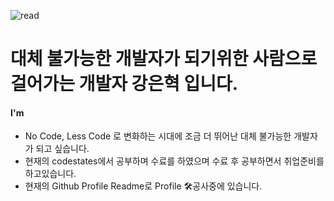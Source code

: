 
![read](https://user-images.githubusercontent.com/65886697/103798187-b4915900-508c-11eb-982c-deb9651fb95b.png)

# 대체 불가능한 개발자가 되기위한 사람으로 걸어가는 개발자 강은혁 입니다.

#### I'm

- No Code, Less Code 로 변화하는 시대에 조금 더 뛰어난 대체 불가능한 개발자가 되고 싶습니다.  
- 현재의 codestates에서 공부하며 수료를 하였으며 수료 후 공부하면서 취업준비를 하고있습니다.
- 현재의 Github Profile Readme로 Profile 🛠공사중에 있습니다.

<!--
**hyukeun/hyukeun** is a ✨ _special_ ✨ repository because its `README.md` (this file) appears on your GitHub profile.

Here are some ideas to get you started:

- 🔭 I’m currently working on ...
- 🌱 I’m currently learning ...
- 👯 I’m looking to collaborate on ...
- 🤔 I’m looking for help with ...
- 💬 Ask me about ...
- 📫 How to reach me: ...
- 😄 Pronouns: ...
- ⚡ Fun fact: ...
-->
